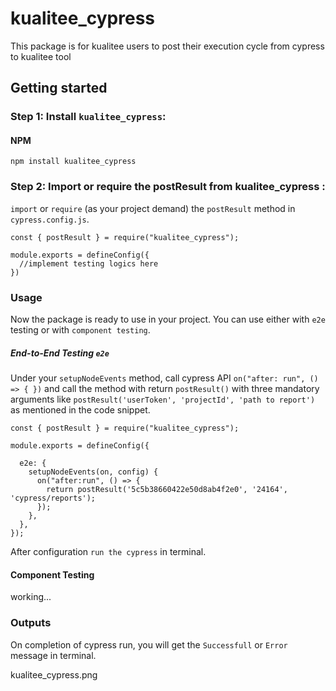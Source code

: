 # kualitee_cypress
This package is for kualitee users to post their execution cycle from cypress to kualitee tool

## Getting started
### Step 1: Install `kualitee_cypress`:

#### NPM
```
npm install kualitee_cypress
```

### Step 2: Import or require the postResult from kualitee_cypress :
`import` or `require` (as your project demand) the `postResult` method in `cypress.config.js`.

```
const { postResult } = require("kualitee_cypress");

module.exports = defineConfig({
  //implement testing logics here
})
```

### Usage
Now the package is ready to use in your project. You can use either with `e2e` testing or with `component testing`.

##### End-to-End Testing `e2e`
Under your `setupNodeEvents` method, call cypress API `on("after: run", () => { })` and call the method with return `postResult()` with three mandatory arguments like `postResult('userToken', 'projectId', 'path to report')` as mentioned in the code snippet.

```
const { postResult } = require("kualitee_cypress");

module.exports = defineConfig({

  e2e: {
    setupNodeEvents(on, config) {
      on("after:run", () => {
        return postResult('5c5b38660422e50d8ab4f2e0', '24164', 'cypress/reports');
      });
    },
  },
});
```
After configuration `run the cypress` in terminal.
#### Component Testing
working...

### Outputs
On completion of cypress run, you will get the `Successfull` or `Error` message in terminal.

kualitee_cypress.png


